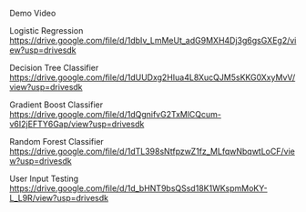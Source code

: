 Demo Video

Logistic Regression
https://drive.google.com/file/d/1dbIv_LmMeUt_adG9MXH4Dj3g6gsGXEg2/view?usp=drivesdk

Decision Tree Classifier
https://drive.google.com/file/d/1dUUDxg2HIua4L8XucQJM5sKKG0XxyMvV/view?usp=drivesdk

Gradient Boost Classifier
https://drive.google.com/file/d/1dQgnifvG2TxMlCQcum-v6I2jEFTY6Gap/view?usp=drivesdk

Random Forest Classifier
https://drive.google.com/file/d/1dTL398sNtfpzwZ1fz_MLfqwNbqwtLoCF/view?usp=drivesdk

User Input Testing
https://drive.google.com/file/d/1d_bHNT9bsQSsd18K1WKspmMoKY-L_L9R/view?usp=drivesdk

